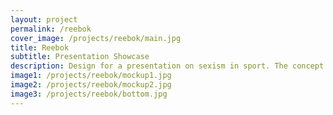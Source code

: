 ```yaml
---
layout: project
permalink: /reebok
cover_image: /projects/reebok/main.jpg
title: Reebok
subtitle: Presentation Showcase
description: Design for a presentation on sexism in sport. The concept evolved from the idea of women ‘breaking’ and ‘tearing’ away from previous stereotypes that have caused their subordination in sports.
image1: /projects/reebok/mockup1.jpg
image2: /projects/reebok/mockup2.jpg
image3: /projects/reebok/bottom.jpg
---
```

